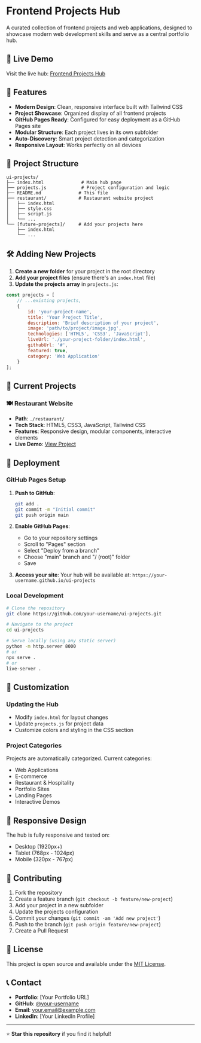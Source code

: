 # Frontend Projects Hub

A curated collection of frontend projects and web applications, designed to showcase modern web development skills and serve as a central portfolio hub.

## 🌟 Live Demo

Visit the live hub: [Frontend Projects Hub](https://your-username.github.io/ui-projects)

## 🚀 Features

- **Modern Design**: Clean, responsive interface built with Tailwind CSS
- **Project Showcase**: Organized display of all frontend projects
- **GitHub Pages Ready**: Configured for easy deployment as a GitHub Pages site
- **Modular Structure**: Each project lives in its own subfolder
- **Auto-Discovery**: Smart project detection and categorization
- **Responsive Layout**: Works perfectly on all devices

## 📁 Project Structure

```
ui-projects/
├── index.html              # Main hub page
├── projects.js             # Project configuration and logic
├── README.md              # This file
├── restaurant/            # Restaurant website project
│   ├── index.html
│   ├── style.css
│   ├── script.js
│   └── ...
└── [future-projects]/     # Add your projects here
    ├── index.html
    └── ...
```

## 🛠️ Adding New Projects

1. **Create a new folder** for your project in the root directory
2. **Add your project files** (ensure there's an `index.html` file)
3. **Update the projects array** in `projects.js`:

```javascript
const projects = [
    // ...existing projects,
    {
        id: 'your-project-name',
        title: 'Your Project Title',
        description: 'Brief description of your project',
        image: 'path/to/project/image.jpg',
        technologies: ['HTML5', 'CSS3', 'JavaScript'],
        liveUrl: './your-project-folder/index.html',
        githubUrl: '#',
        featured: true,
        category: 'Web Application'
    }
];
```

## 🎨 Current Projects

### 🍽️ Restaurant Website
- **Path**: `./restaurant/`
- **Tech Stack**: HTML5, CSS3, JavaScript, Tailwind CSS
- **Features**: Responsive design, modular components, interactive elements
- **Live Demo**: [View Project](./restaurant/index.html)

## 🚀 Deployment

### GitHub Pages Setup

1. **Push to GitHub**:
   ```bash
   git add .
   git commit -m "Initial commit"
   git push origin main
   ```

2. **Enable GitHub Pages**:
   - Go to your repository settings
   - Scroll to "Pages" section
   - Select "Deploy from a branch"
   - Choose "main" branch and "/ (root)" folder
   - Save

3. **Access your site**:
   Your hub will be available at: `https://your-username.github.io/ui-projects`

### Local Development

```bash
# Clone the repository
git clone https://github.com/your-username/ui-projects.git

# Navigate to the project
cd ui-projects

# Serve locally (using any static server)
python -m http.server 8000
# or
npx serve .
# or
live-server .
```

## 🎯 Customization

### Updating the Hub
- Modify `index.html` for layout changes
- Update `projects.js` for project data
- Customize colors and styling in the CSS section

### Project Categories
Projects are automatically categorized. Current categories:
- Web Applications
- E-commerce
- Restaurant & Hospitality
- Portfolio Sites
- Landing Pages
- Interactive Demos

## 📱 Responsive Design

The hub is fully responsive and tested on:
- Desktop (1920px+)
- Tablet (768px - 1024px)
- Mobile (320px - 767px)

## 🤝 Contributing

1. Fork the repository
2. Create a feature branch (`git checkout -b feature/new-project`)
3. Add your project in a new subfolder
4. Update the projects configuration
5. Commit your changes (`git commit -am 'Add new project'`)
6. Push to the branch (`git push origin feature/new-project`)
7. Create a Pull Request

## 📄 License

This project is open source and available under the [MIT License](LICENSE).

## 📞 Contact

- **Portfolio**: [Your Portfolio URL]
- **GitHub**: [@your-username](https://github.com/your-username)
- **Email**: your.email@example.com
- **LinkedIn**: [Your LinkedIn Profile]

---

⭐ **Star this repository** if you find it helpful!